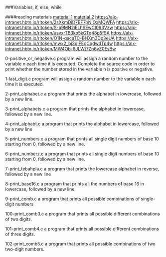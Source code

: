 ###Variables, if, else, while

####reading materials
[material 1](https://alx-intranet.hbtn.io/rltoken/PkAydT3D9u5pN3nPCAlNZQ)
[material 2](https://alx-intranet.hbtn.io/rltoken/58ThnAAxwJv5s_ceKMMPhw)
https://alx-intranet.hbtn.io/rltoken/2sXkmDiD7BF7pNIOxMQWFA
https://alx-intranet.hbtn.io/rltoken/S-b9MN2iELhSEwCI093Vzw
https://alx-intranet.hbtn.io/rltoken/usvxrTB3ko5kGTq48p5fSA
https://alx-intranet.hbtn.io/rltoken/O1N-qacaTC-BHXm3Dp3eUA
https://alx-intranet.hbtn.io/rltoken/mwx2_bj3gIFEgCqdwdTp4w
https://alx-intranet.hbtn.io/rltoken/MW4Ob-6JLWt7Zn6vZ0EsBw

0-positive_or_negative.c
program will assign a random number to the variable n each time it is executed. Complete the source code in order to print whether the number stored in the variable n is positive or negative.

1-last_digit.c
 program will assign a random number to the variable n each time it is executed.

2-print_alphabet.c
a program that prints the alphabet in lowercase, followed by a new line.

3-print_alphabets.c
 a program that prints the alphabet in lowercase, followed by a new line. 

4-print_alphabt.c
 a program that prints the alphabet in lowercase, followed by a new line

5-print_numbers.c
a program that prints all single digit numbers of base 10 starting from 0, followed by a new line.

6-print_numberz.c
 a program that prints all single digit numbers of base 10 starting from 0, followed by a new line.

7-print_tebahpla.c
a program that prints the lowercase alphabet in reverse, followed by a new line

8-print_base16.c
a program that prints all the numbers of base 16 in lowercase, followed by a new line.

9-print_comb.c
a program that prints all possible combinations of single-digit numbers

100-print_comb3.c
a program that prints all possible different combinations of two digits.

101-print_comb4.c
a program that prints all possible different combinations of three digits.

102-print_comb5.c
a program that prints all possible combinations of two two-digit numbers.
